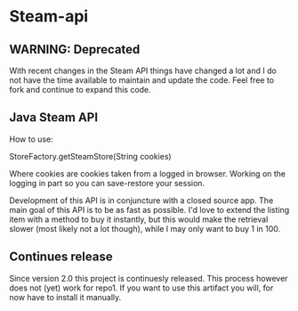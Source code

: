 Steam-api
=========

WARNING: Deprecated
-------------
With recent changes in the Steam API things have changed a lot and I do not have the time available to maintain and update the code. Feel free to fork and continue to expand this code. 



Java Steam API
------

How to use: 

StoreFactory.getSteamStore(String cookies)

Where cookies are cookies taken from a logged in browser. Working on the logging in part so you can save-restore your session. 

Development of this API is in conjuncture with a closed source app. The main goal of this API is to be as fast as possible. I'd love to extend the listing item with a method to buy it instantly, but this would make the retrieval slower (most likely not a lot though), while I may only want to buy 1 in 100. 


Continues release
-----------------
Since version 2.0 this project is continuesly released. This process however does not (yet) work for repo1. If you want to use this artifact you will, for now have to install it manually. 
